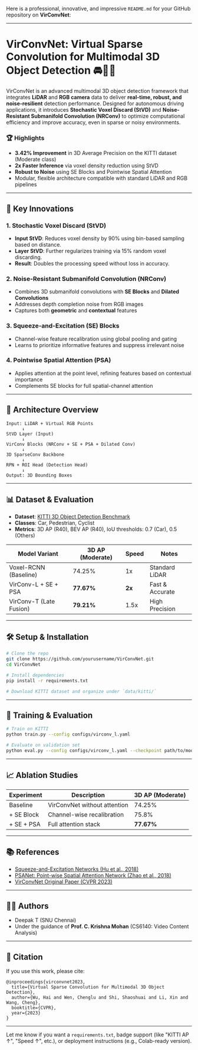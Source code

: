 Here is a professional, innovative, and impressive `README.md` for your GitHub repository on **VirConvNet**:

---

# VirConvNet: Virtual Sparse Convolution for Multimodal 3D Object Detection 🚘🧠🔭

VirConvNet is an advanced multimodal 3D object detection framework that integrates **LiDAR** and **RGB camera** data to deliver **real-time, robust, and noise-resilient** detection performance. Designed for autonomous driving applications, it introduces **Stochastic Voxel Discard (StVD)** and **Noise-Resistant Submanifold Convolution (NRConv)** to optimize computational efficiency and improve accuracy, even in sparse or noisy environments.

### 🏆 Highlights

* **3.42% Improvement** in 3D Average Precision on the KITTI dataset (Moderate class)
* **2x Faster Inference** via voxel density reduction using StVD
* **Robust to Noise** using SE Blocks and Pointwise Spatial Attention
* Modular, flexible architecture compatible with standard LiDAR and RGB pipelines

---

## 🚀 Key Innovations

### 1. **Stochastic Voxel Discard (StVD)**

* **Input StVD**: Reduces voxel density by 90% using bin-based sampling based on distance.
* **Layer StVD**: Further regularizes training via 15% random voxel discarding.
* **Result**: Doubles the processing speed without loss in accuracy.

### 2. **Noise-Resistant Submanifold Convolution (NRConv)**

* Combines 3D submanifold convolutions with **SE Blocks** and **Dilated Convolutions**
* Addresses depth completion noise from RGB images
* Captures both **geometric** and **contextual** features

### 3. **Squeeze-and-Excitation (SE) Blocks**

* Channel-wise feature recalibration using global pooling and gating
* Learns to prioritize informative features and suppress irrelevant noise

### 4. **Pointwise Spatial Attention (PSA)**

* Applies attention at the point level, refining features based on contextual importance
* Complements SE blocks for full spatial-channel attention

---

## 🧠 Architecture Overview

```
Input: LiDAR + Virtual RGB Points
      ↓
StVD Layer (Input)
      ↓
VirConv Blocks (NRConv + SE + PSA + Dilated Conv)
      ↓
3D SparseConv Backbone
      ↓
RPN + ROI Head (Detection Head)
      ↓
Output: 3D Bounding Boxes
```

---

## 📊 Dataset & Evaluation

* **Dataset**: [KITTI 3D Object Detection Benchmark](http://www.cvlibs.net/datasets/kitti/)
* **Classes**: Car, Pedestrian, Cyclist
* **Metrics**: 3D AP (R40), BEV AP (R40), IoU thresholds: 0.7 (Car), 0.5 (Others)

| Model Variant           | 3D AP (Moderate) | Speed  | Notes           |
| ----------------------- | ---------------- | ------ | --------------- |
| Voxel-RCNN (Baseline)   | 74.25%           | 1x     | Standard LiDAR  |
| VirConv-L + SE + PSA    | **77.67%**       | **2x** | Fast & Accurate |
| VirConv-T (Late Fusion) | **79.21%**       | 1.5x   | High Precision  |

---

## 🛠️ Setup & Installation

```bash
# Clone the repo
git clone https://github.com/yourusername/VirConvNet.git
cd VirConvNet

# Install dependencies
pip install -r requirements.txt

# Download KITTI dataset and organize under `data/kitti/`
```

---

## 🧪 Training & Evaluation

```bash
# Train on KITTI
python train.py --config configs/virconv_l.yaml

# Evaluate on validation set
python eval.py --config configs/virconv_l.yaml --checkpoint path/to/model.pth
```

---

## 📈 Ablation Studies

| Experiment | Description                  | 3D AP (Moderate) |
| ---------- | ---------------------------- | ---------------- |
| Baseline   | VirConvNet without attention | 74.25%           |
| + SE Block | Channel-wise recalibration   | 75.8%            |
| + SE + PSA | Full attention stack         | **77.67%**       |

---

## 📚 References

* [Squeeze-and-Excitation Networks (Hu et al., 2018)](https://arxiv.org/abs/1709.01507)
* [PSANet: Point-wise Spatial Attention Network (Zhao et al., 2018)](https://openaccess.thecvf.com/content_ECCV_2018/papers/Hengshuang_Zhao_PSANet_Point-wise_Spatial_ECCV_2018_paper.pdf)
* [VirConvNet Original Paper (CVPR 2023)](https://arxiv.org/abs/2303.02083)

---

## 👨‍💻 Authors

* Deepak T (SNU Chennai)
* Under the guidance of **Prof. C. Krishna Mohan** (CS6140: Video Content Analysis)

---

## 📢 Citation

If you use this work, please cite:

```
@inproceedings{virconvnet2023,
  title={Virtual Sparse Convolution for Multimodal 3D Object Detection},
  author={Wu, Hai and Wen, Chenglu and Shi, Shaoshuai and Li, Xin and Wang, Cheng},
  booktitle={CVPR},
  year={2023}
}
```

---

Let me know if you want a `requirements.txt`, badge support (like "KITTI AP ↑", "Speed ↑", etc.), or deployment instructions (e.g., Colab-ready version).
